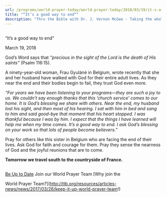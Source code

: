```yaml
---
url: /programs/world-prayer-today/world-prayer-today/2018/03/19/it-s-a-good-way-to-end
title: "“It’s a good way to end”"
description: "Thru the Bible with Dr. J. Vernon McGee - Taking the whole Word to the whole world"
---
```







## 
 “It’s a good way to end”


March 19, 2018




God’s Word says that *“precious in the sight of the Lord is the death of His saints”* (Psalm 116:15). 


A ninety-year-old woman, Frau Gyuláné in Belgium, wrote recently that she and her husband have walked with God for their entire adult lives. As they near the end and their bodies begin to fail, they trust God even more. 


*“For years we have been listening to your programs—they are such a joy to us. We couldn’t say enough thanks that this ‘church service’ comes to our home. It is God’s blessing we share with others. Near the end, my husband lost his sight, and then most of his hearing. I sat with him in bed and sang to him and said good-bye that moment that his heart stopped. I was thankful because I was by him. I expect that the things I have learned will help me when my time comes. It’s a good way to end. I ask God’s blessing on your work so that lots of people become believers.”* 


Pray for others like this sister in Belgium who are facing the end of their lives. Ask God for faith and courage for them. Pray they sense the nearness of God and the joyful reunions that are to come. 


**Tomorrow we travel south to the countryside of France.** 







## 




[Be Up to Date](http://feeds.feedburner.com/WorldPrayerToday "World Prayer Today RSS Feed")
Join our World Prayer Team
[Why join the  

World Prayer Team?](http://ttb.org/resources/articles-news/news/2017/03/26/keep-it-up-world-prayer-team!)




